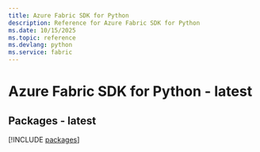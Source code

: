```yaml
---
title: Azure Fabric SDK for Python
description: Reference for Azure Fabric SDK for Python
ms.date: 10/15/2025
ms.topic: reference
ms.devlang: python
ms.service: fabric
---
```

# Azure Fabric SDK for Python - latest
## Packages - latest
[!INCLUDE [packages](fabric-index.md)]